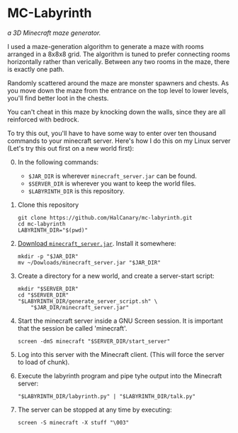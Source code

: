 MC-Labyrinth
============

*a 3D Minecraft maze generator.*

I used a maze-generation algorithm to generate a maze with rooms
arranged in a 8x8x8 grid.  The algorithm is tuned to prefer connecting
rooms horizontally rather than verically.  Between any two rooms in
the maze, there is exactly one path.  

Randomly scattered around the maze are monster spawners and chests.
As you move down the maze from the entrance on the top level to lower
levels, you'll find better loot in the chests.

You can't cheat in this maze by knocking down the walls, since they
are all reinforced with bedrock. 

To try this out, you'll have to have some way to enter over ten
thousand commands to your minecraft server.  Here's how I do this on
my Linux server (Let's try this out first on a new world first):

0.  In the following commands:

    -   `$JAR_DIR` is wherever `minecraft_server.jar` can be found.
    -   `$SERVER_DIR` is wherever you want to keep the world files.
    -   `$LABYRINTH_DIR` is this repository.

1.  Clone this repository

        git clone https://github.com/HalCanary/mc-labyrinth.git
        cd mc-labyrinth
        LABYRINTH_DIR="$(pwd)"

2.  [Download `minecraft_server.jar`](https://minecraft.net/download).
    Install it somewhere:

        mkdir -p "$JAR_DIR"
        mv ~/Dowloads/minecraft_server.jar "$JAR_DIR"

3.  Create a directory for a new world, and create a server-start
    script:

        mkdir "$SERVER_DIR"
        cd "$SERVER_DIR"
        "$LABYRINTH_DIR/generate_server_script.sh" \
            "$JAR_DIR/minecraft_server.jar"

4.  Start the minecraft server inside a GNU Screen session.
    It is important that the session be called 'minecraft'.

        screen -dmS minecraft "$SERVER_DIR/start_server"

5.  Log into this server with the Minecraft client. (This will force
    the server to load of chunk).

6.  Execute the labyrinth program and pipe tyhe output into the
    Minecraft server:

        "$LABYRINTH_DIR/labyrinth.py" | "$LABYRINTH_DIR/talk.py"

7.  The server can be stopped at any time by executing:

        screen -S minecraft -X stuff "\003"